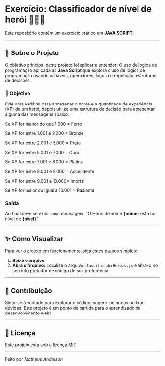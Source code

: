 # Exercício: Classificador de nível de herói 🦸🏻‍♂️

Este repositório contém um exercício prático em **JAVA SCRIPT**.

---
## 🚀 Sobre o Projeto

O objetivo principal deste projeto foi aplicar e entender:
O uso de logica de programação aplicada ao **Java Script** que explora o uso de lógica de programação usando variáveis, operadores, laços de repetição, estruturas de decisões.

### 📌 Objetivo

Crie uma variável para armazenar o nome e a quantidade de experiência (XP) de um herói, depois utilize uma estrutura de decisão para apresentar alguma das mensagens abaixo:

Se XP for menor do que 1.000 = Ferro

Se XP for entre 1.001 e 2.000 = Bronze

Se XP for entre 2.001 e 5.000 = Prata

Se XP for entre 5.001 e 7.000 = Ouro

Se XP for entre 7.001 e 8.000 = Platina

Se XP for entre 8.001 e 9.000 = Ascendente

Se XP for entre 9.001 e 10.000= Imortal

Se XP for maior ou igual a 10.001 = Radiante

### Saída

Ao final deve se exibir uma mensagem:
"O Herói de nome **{nome}** está no nível de **{nivel}**"

---

## ✨ Como Visualizar

Para ver o projeto em funcionamento, siga estes passos simples:

1.  **Baixe o arquivo**
2.  **Abra o Arquivo:**
    Localize o arquivo `classificadorHerois.js` e abra-o no seu interpretador de código de sua preferência.

---

## 🤝 Contribuição

Sinta-se à vontade para explorar o código, sugerir melhorias ou tirar dúvidas. Este projeto é um ponto de partida para o aprendizado de desenvolvimento web!

---

## 📄 Licença

Este projeto está sob a licença [MIT](https://opensource.org/licenses/MIT)

---

Feito por *Matheus Anderson*
